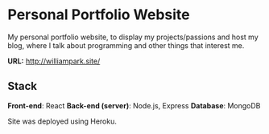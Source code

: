 # Personal Portfolio Website

My personal portfolio website, to display my projects/passions and host my blog, where I talk about programming and other things that interest me.

**URL:** http://williampark.site/

## Stack

**Front-end**: React
**Back-end (server)**: Node.js, Express
**Database**: MongoDB

Site was deployed using Heroku.
